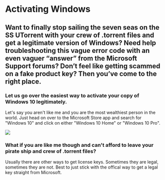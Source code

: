 # Activating Windows

## Want to finally stop sailing the seven seas on the SS UTorrent with your crew of .torrent files and get a legitimate version of Windows? Need help troubleshooting this vague error code with an even vaguer “answer” from the Microsoft Support forums? Don’t feel like getting scammed on a fake product key? Then you’ve come to the right place.

### Let us go over the easiest way to activate your copy of Windows 10 legitimately. 

Let's say you aren't like me and you are the most wealthiest person in the world. Just head on over to the Microsoft Store app and search for "Windows 10" and click on either "Windows 10 Home" or "Windows 10 Pro".

![](img/activating-windows/store.png)

### What if you are like me though and can't afford to leave your pirate ship and crew of .torrent files?

Usually there are other ways to get license keys. Sometimes they are legal, sometimes they are not. Best to just stick with the offical way to get a legal key straight from Microsoft. 
